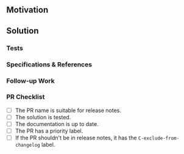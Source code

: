 <!--
- Use this template to quickly write the PR description.
- Skip or delete items that don't fit.
-->

## Motivation

<!--
- Describe the goals of the PR.
- If it closes any issues, enumerate them here.
-->

## Solution

<!-- Describe the changes in the PR. -->

### Tests

<!--
- Describe how you tested the solution:
  - Describe any manual or automated tests.
  - If you could not test the solution, explain why.
-->

### Specifications & References

<!-- Provide any relevant references. -->

### Follow-up Work

<!--
- If there's anything missing from the solution, describe it here.
- List any follow-up issues or PRs.
- If this PR blocks or depends on other issues or PRs, enumerate them here.
-->

### PR Checklist

<!-- Check as many boxes as possible. -->

- [ ] The PR name is suitable for release notes.
- [ ] The solution is tested.
- [ ] The documentation is up to date.
- [ ] The PR has a priority label.
- [ ] If the PR shouldn't be in release notes, it has the
      `C-exclude-from-changelog` label.
